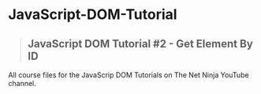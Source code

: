 # JavaScript-DOM-Tutorial

> ## JavaScript DOM Tutorial #2 - Get Element By ID
All course files for the JavaScrip DOM Tutorials on The Net Ninja YouTube channel.
